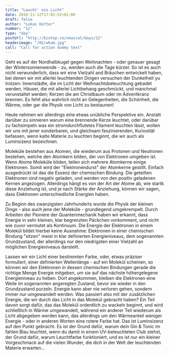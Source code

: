 ```yaml
---
title: "Leucht' ein Licht"
date: 2018-11-12T17:02:52+01:00
draft: false
author: "Lukas Hutter"
number: "12"
type: "day"
postUrl: "http://biotop.co/xmascal/days/12"
headerimage: "/02/wham.jpg"
call: "Call for action dummy text"
---
```

Geht es auf der Nordhalbkugel gegen Weihnachten - oder genauer gesagt der Wintersonnenwende - zu, werden auch die Tage kürzer. So ist es auch nicht verwunderlich, dass wir eine Vielzahl and Bräuchen entwickelt haben, bei denen wir mit allerlei leuchtenden Dingen versuchen der Dunkelheit yu trotzen: Innenstädte, die im Licht der Weihnachtsbeleuchtung gebadet werden, Häuser, die mit allerlei Lichtbehang geschmückt, und manchmal verunstaltet werden; Kerzen die am Christbaum oder im Adventkranz brennen. Es fehlt also wahrlich nicht an Gelegenheiten, die Schönheit, die Wärme, oder gar die Physik von Licht zu bestaunen!

Heute nehmen wir allerdings eine etwas unübliche Perspektive ein. Anstatt darüber zu sinnieren warum eine brennende Kerze leuchtet, oder darüber zu fachsimpeln was ein stromdurchflutetes Filament leuchten lässt, wollen wir uns mit jener sonderbaren, und gleichsam faszinierenden, Kuriosität befassen, wenn kalte Materie zu leuchten beginnt, die wir auch als Luminsizenz bezeichnen.

Moleküle bestehen aus Atomen, die wiederum aus Protonen und Neutronen bestehen, welche den Atomkern bilden, der von Elektronen umgeben ist. Wenn Atome Moleküle bilden, teilen sich mehrere Atomkerne einige Elektronen. Somit wird der "Elektronendurst" der Atomkerne gestillt. Einfach ausgedrückt ist das die Essenz der chemischen Bindung. Die geteilten Elektronen sind negativ geladen, und werden von den positiv geladenen Kernen angezogen. Allerdings hängt es von der Art der Atome ab, wie startk diese Anziehung ist, und je nach Stärke der Anziehung, können wir sagen, dass Elektronen unterschiedliche Energien haben.

Zu Beginn des zwanzigsten Jahrhunderts wurde die Physik der kleinen Dinge - also auch jene der Moleküle - grundlegend umgekrempelt. Durch Arbeiten der Pioniere der Quantenmechanik haben wir erkannt, dass Energie in sehr kleinen, klar begrenzten Päckchen vorkomment, und nicht wie zuvor vermutet als Kontinuum. Die Energie der Elektronen in einem Molekül bildet hierbei keine Ausnahme: Elektronen in einer chemischen Bindung "sitzen" meist in klar definierten Energieniveaus, dem sogenannten Grundzustand, der allerdings nur den niedrigsten einer Vielzahl an möglichen Energieniveaus darstellt.

Lassen wir ein Licht einer bestimmten Farbe, oder, etwas präziser formuliert, einer definierten Wellenlänge - auf ein Molekül scheinen, so können wir den Elektronen in dessen chemischen Bindungen gerade die richtige Menge Energie mitgeben, um sie auf das nächste höhergelegene Energieniveau zu heben. Dort angekommen, bleiben die Elektronen eine Weile im sogenannten angeregten Zustand, bevor sie wieder in den Grundzustand purzeln. Energie kann aber nie verloren gehen, sondern immer nur umgewandelt werden. Was passiert also mit der zusätzlichen Energie, die wir durch das Licht in das Molekül gebracht haben? Ein Teil davon sorgt dafür, das das Molekül ordentlich zu wackeln beginnt, und wird schließlich in Wärme umgewandelt, während ein anderer Teil wiederum als Licht abgegeben werden kann, das allerdings um den Wärmeanteil weniger Energie - oder in anderen Worten eine rotere Farbe hat. Das ist Luminsizenz auf den Punkt gebracht. Es ist der Grund dafür, warum dein Gin & Tonic im fahlen Blau leuchtet, wenn du damit in einem UV-beleuchteten Club stehst, der Grund dafür, warum Leuchtfarbe funktioniert, und es ist nur ein kleiner Vorgeschmack auf die vielen Wunder, die dich in der Welt der leuchtenden Materie erwarten...
<!--more-->
